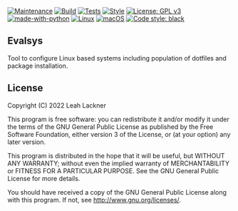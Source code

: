 [![Maintenance](https://img.shields.io/badge/Maintained%3F-yes-green.svg)](https://GitHub.com/evyli/evalsys/graphs/commit-activity)
[![Build](https://github.com/evyli/evalsys/workflows/Build/badge.svg)](https://github.com/evyli/evalsys/actions/workflows/build.yml)
[![Tests](https://github.com/evyli/evalsys/workflows/Tests/badge.svg)](https://github.com/evyli/evalsys/actions/workflows/tests.yml)
[![Style](https://github.com/evyli/evalsys/workflows/Style/badge.svg)](https://github.com/evyli/evalsys/actions/workflows/style.yml)
[![License: GPL v3](https://img.shields.io/badge/License-GPLv3-blue.svg)](https://www.gnu.org/licenses/gpl-3.0)
[![made-with-python](https://img.shields.io/badge/Made%20with-Python-1f425f.svg)](https://www.python.org/)
[![Linux](https://svgshare.com/i/Zhy.svg)](https://svgshare.com/i/Zhy.svg)
[![macOS](https://svgshare.com/i/ZjP.svg)](https://svgshare.com/i/ZjP.svg)
[![Code style: black](https://img.shields.io/badge/code%20style-black-000000.svg)](https://github.com/psf/black)

## Evalsys
Tool to configure Linux based systems including population of dotfiles and package installation.

## License
Copyright (C)  2022 Leah Lackner

This program is free software: you can redistribute it and/or modify
it under the terms of the GNU General Public License as published by
the Free Software Foundation, either version 3 of the License, or
(at your option) any later version.

This program is distributed in the hope that it will be useful,
but WITHOUT ANY WARRANTY; without even the implied warranty of
MERCHANTABILITY or FITNESS FOR A PARTICULAR PURPOSE.  See the
GNU General Public License for more details.

You should have received a copy of the GNU General Public License
along with this program.  If not, see <http://www.gnu.org/licenses/>.

